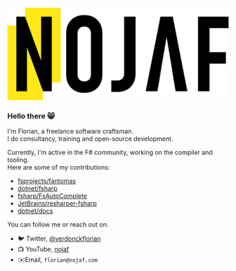 ![Logo Nojaf BV](./logo.png)

### Hello there 😸

I'm Florian, a freelance software craftsman.  
I do consultancy, training and open-source development.

Currently, I'm active in the F# community, working on the compiler and tooling.  
Here are some of my contributions:

- [fsprojects/fantomas](https://github.com/fsprojects/fantomas/pulls?q=is%3Apr+author%3Anojaf)
- [dotnet/fsharp](https://github.com/dotnet/fsharp/pulls?q=is%3Apr+author%3Anojaf)
- [fsharp/FsAutoComplete](https://github.com/fsharp/FsAutoComplete/pulls?q=is%3Apr+author%3Anojaf)
- [JetBrains/resharper-fsharp](https://github.com/JetBrains/resharper-fsharp/pulls?q=is%3Apr+author%3Anojaf)
- [dotnet/docs](https://github.com/dotnet/docs/pulls?q=is%3Apr+author%3Anojaf)

You can follow me or reach out on:

- 🐦 Twitter, [@verdonckflorian](http://twitter.com/verdonckflorian)
- 📺 YouTube, [nojaf](https://www.youtube.com/user/nojaf/videos)
- ✉️Email, `florian@nojaf.com`


<!--
**nojaf/nojaf** is a ✨ _special_ ✨ repository because its `README.md` (this file) appears on your GitHub profile.

Here are some ideas to get you started:

- 🔭 I’m currently working on ...
- 🌱 I’m currently learning ...
- 👯 I’m looking to collaborate on ...
- 🤔 I’m looking for help with ...
- 💬 Ask me about ...
- 📫 How to reach me: ...
- 😄 Pronouns: ...
- ⚡ Fun fact: ...
-->
